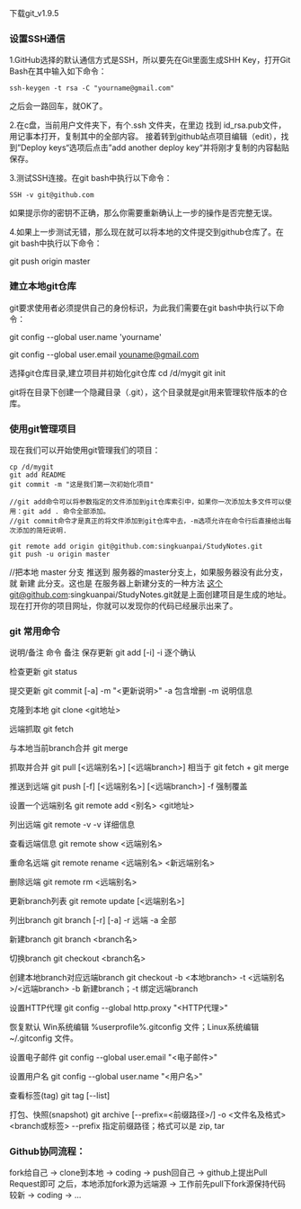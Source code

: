 下载git_v1.9.5

### 设置SSH通信
1.GitHub选择的默认通信方式是SSH，所以要先在Git里面生成SHH Key，打开Git Bash在其中输入如下命令：
```
ssh-keygen -t rsa -C "yourname@gmail.com"
```
之后会一路回车，就OK了。

2.在c盘，当前用户文件夹下，有个.ssh 文件夹，在里边 找到 id_rsa.pub文件，用记事本打开，复制其中的全部内容。
接着转到github站点项目编辑（edit），找到”Deploy keys“选项后点击”add another deploy key“并将刚才复制的内容黏贴保存。

3.测试SSH连接。在git bash中执行以下命令：
```
SSH -v git@github.com
```

如果提示你的密钥不正确，那么你需要重新确认上一步的操作是否完整无误。

4.如果上一步测试无错，那么现在就可以将本地的文件提交到github仓库了。在git bash中执行以下命令：

git push origin master

### 建立本地git仓库
git要求使用者必须提供自己的身份标识，为此我们需要在git bash中执行以下命令：

git config --global user.name 'yourname'

git config --global user.email youname@gmail.com

选择git仓库目录,建立项目并初始化git仓库
cd /d/mygit
git init

git将在目录下创建一个隐藏目录（.git），这个目录就是git用来管理软件版本的仓库。


### 使用git管理项目

现在我们可以开始使用git管理我们的项目：
```
cp /d/mygit
git add README 
git commit -m "这是我们第一次初始化项目"

//git add命令可以将参数指定的文件添加到git仓库索引中，如果你一次添加太多文件可以使用：git add . 命令全部添加。
//git commit命令才是真正的将文件添加到git仓库中去，-m选项允许在命令行后直接给出每次添加的简短说明.

git remote add origin git@github.com:singkuanpai/StudyNotes.git
git push -u origin master 
```
//把本地 master 分支 推送到 服务器的master分支上，如果服务器没有此分支，就 新建 此分支。这也是 在服务器上新建分支的一种方法
这个git@github.com:singkuanpai/StudyNotes.git就是上面创建项目是生成的地址。现在打开你的项目网址，你就可以发现你的代码已经展示出来了。

### git 常用命令
说明/备注	命令	备注
保存更新	git add [-i]	-i 逐个确认

检查更新	git status	

提交更新	git commit [-a] -m "<更新说明>"	-a 包含增删 -m 说明信息

克隆到本地	git clone <git地址>	

远端抓取	git fetch	

与本地当前branch合并	git merge	

抓取并合并	git pull [<远端别名>] [<远端branch>] 相当于 git fetch + git merge

推送到远端	git push [-f] [<远端别名>] [<远端branch>] -f 强制覆盖

设置一个远端别名	git remote add <别名> <git地址>	

列出远端	git remote -v	-v 详细信息

查看远端信息	git remote show <远端别名>	

重命名远端	git remote rename <远端别名> <新远端别名>

删除远端	git remote rm <远端别名>	

更新branch列表	git remote update [<远端别名>]	

列出branch	git branch [-r] [-a]	-r 远端 -a 全部

新建branch	git branch <branch名>	

切换branch	git checkout <branch名>	

创建本地branch对应远端branch	git checkout -b <本地branch> -t <远端别名>/<远端branch> -b 新建branch；-t 绑定远端branch

设置HTTP代理	git config --global http.proxy "<HTTP代理>"

恢复默认	Win系统编辑 %userprofile%\.gitconfig 文件；Linux系统编辑 ~/.gitconfig 文件。

设置电子邮件	git config --global user.email "<电子邮件>"

设置用户名	git config --global user.name "<用户名>"

查看标签(tag)	git tag [--list]

打包、快照(snapshot)	git archive [--prefix=<前缀路径>/] -o <文件名及格式> <branch或标签> --prefix 指定前缀路径；格式可以是 zip, tar

### Github协同流程：
fork给自己 → clone到本地 → coding → push回自己 → github上提出Pull Request即可
之后，本地添加fork源为远端源 → 工作前先pull下fork源保持代码较新 → coding → ...

